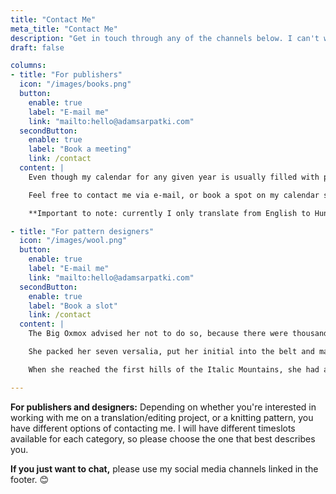 ```yaml
---
title: "Contact Me"
meta_title: "Contact Me"
description: "Get in touch through any of the channels below. I can't wait to hear from you!"
draft: false

columns:
- title: "For publishers"
  icon: "/images/books.png"
  button:
    enable: true
    label: "E-mail me"
    link: "mailto:hello@adamsarpatki.com"
  secondButton:
    enable: true
    label: "Book a meeting"
    link: /contact
  content: |
    Even though my calendar for any given year is usually filled with projects from my current clients, I would be happy to talk shop, and maybe make space for new projects.

    Feel free to contact me via e-mail, or book a spot on my calendar so we can have a chat.

    **Important to note: currently I only translate from English to Hungarian, and I only edit texts written in Hungarian.**

- title: "For pattern designers"
  icon: "/images/wool.png"
  button:
    enable: true
    label: "E-mail me"
    link: "mailto:hello@adamsarpatki.com"
  secondButton:
    enable: true
    label: "Book a slot"
    link: /contact
  content: |
    The Big Oxmox advised her not to do so, because there were thousands of bad Commas, wild Question Marks and devious Semikoli, but the Little Blind Text didn’t listen.

    She packed her seven versalia, put her initial into the belt and made herself on the way.

    When she reached the first hills of the Italic Mountains, she had a last view back on the skyline of her hometown Bookmarksgrove, the headline of Alphabet Village and the subline of her own road, the Line Lane. Pityful a rethoric question ran over her cheek, then

---
```


**For publishers and designers:** Depending on whether you're interested in working with me on a translation/editing project, or a knitting pattern, you have different options of contacting me. I will have different timeslots available for each category, so please choose the one that best describes you.

**If you just want to chat,** please use my social media channels linked in the footer. 😊

<!-- <a href="https://www.flaticon.com/free-icons/books" title="books icons">Books icons created by Freepik - Flaticon</a> -->
<!-- <a href="https://www.flaticon.com/free-icons/wool" title="wool icons">Wool icons created by Freepik - Flaticon</a> -->